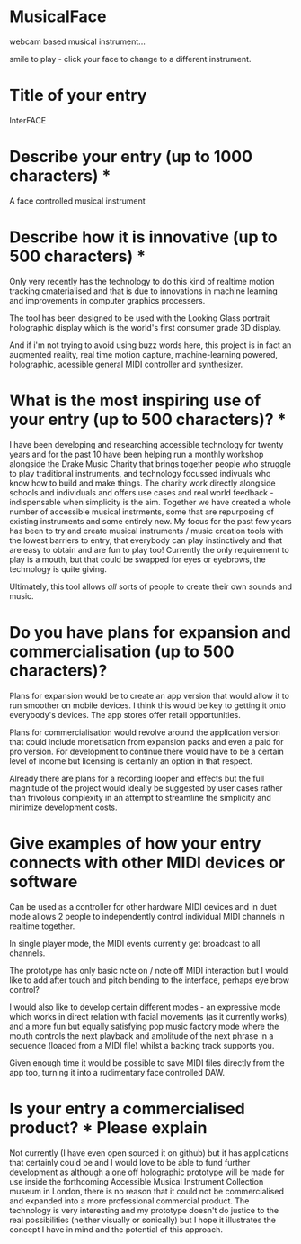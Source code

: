 # MusicalFace
webcam based musical instrument...

smile to play - click your face to change to a different instrument.


# Title of your entry
InterFACE


# Describe your entry (up to 1000 characters) *
A face controlled musical instrument


# Describe how it is innovative (up to 500 characters) *

Only very recently has the technology to do this kind of realtime motion tracking cmaterialised and that is due to innovations in machine learning and improvements in computer graphics processers.

The tool has been designed to be used with the Looking Glass portrait holographic display which is the world's first consumer grade 3D display. 

And if i'm not trying to avoid using buzz words here, this project is in fact an augmented reality, real time motion capture, machine-learning powered, holographic, acessible general MIDI controller and synthesizer. 


# What is the most inspiring use of your entry (up to 500 characters)? *
I have been developing and researching accessible technology for twenty years and for the past 10 have been helping run a monthly workshop alongside the Drake Music Charity that brings together people who struggle to play traditional instruments, and technology focussed indivuals who know how to build and make things. The charity work directly alongside schools and individuals and offers   use cases and real world feedback - indispensable when simplicity is the aim. Together we have created a whole number of accessible musical instrments, some that are repurposing of existing instruments and some entirely new. My focus for the past few years has been to try and create musical instruments / music creation tools with the lowest barriers to entry, that everybody can play instinctively and that are easy to obtain and are fun to play too! Currently the only requirement to play is a mouth, but that could be swapped for eyes or eyebrows, the technology is quite giving. 

Ultimately, this tool allows *all* sorts of people to create their own sounds and music.



# Do you have plans for expansion and commercialisation (up to 500 characters)?

Plans for expansion would be to create an app version that would allow it to run smoother on mobile devices. I think this would be key to getting it onto everybody's devices. The app stores offer retail opportunities. 

Plans for commercialisation would revolve around the application version that could include monetisation from expansion packs and even a paid for pro version. For development to continue there would have to be a certain level of income but licensing is certainly an option in that respect.

Already there are plans for a recording looper and effects but the full magnitude of the project would ideally be suggested by user cases rather than frivolous complexity in an attempt to streamline the simplicity and minimize development costs.


# Give examples of how your entry connects with other MIDI devices or software

Can be used as a controller for other hardware MIDI devices and in duet mode allows 2 people to independently control individual MIDI channels in realtime together. 

In single player mode, the MIDI events currently get broadcast to all channels.

The prototype has only basic note on / note off MIDI interaction but I would like to add after touch and pitch bending to the interface, perhaps eye brow control? 

I would also like to develop certain different modes - an expressive mode which works in direct relation with facial movements (as it currently works), and a more fun but equally satisfying pop music factory mode where the mouth controls the next playback and amplitude of the next phrase in a sequence (loaded from a MIDI file) whilst a backing track supports you. 

Given enough time it would be possible to save MIDI files directly from the app too, turning it into a rudimentary face controlled DAW.


# Is your entry a commercialised product? * Please explain

Not currently (I have even open sourced it on github) but it has applications that certainly could be and I would love to be able to fund further development as although a one off holographic prototype will be made for use inside the forthcoming Accessible Musical Instrument Collection museum in London, there is no reason that it could not be commercialised and expanded into a more professional commercial product. The technology is very interesting and my prototype doesn't do justice to the real possibilities (neither visually or sonically) but I hope it illustrates the concept I have in mind and the potential of this approach.

